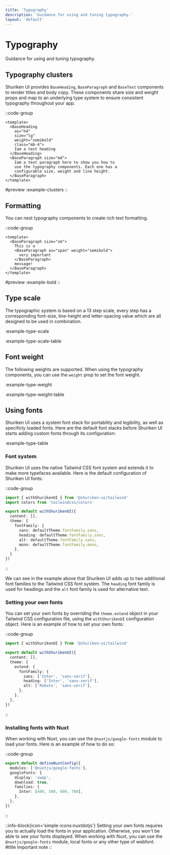 ```yaml
---
title: 'Typography'
description: 'Guidance for using and tuning typography.'
layout: 'default'
---
```


# Typography

Guidance for using and tuning typography.

## Typography clusters

Shuriken UI provides `BaseHeading`, `BaseParagraph` and `BaseText` components to render titles and body copy. These components share size and weight props and map to an underlying type system to ensure consistent typography throughout your app.

::code-group

```vue [ExampleClusters.vue]
<template>
  <BaseHeading
    as="h4"
    size="lg"
    weight="semibold"
    class="mb-4">
    Iam a text heading
  </BaseHeading>
  <BaseParagraph size="md">
    Iam a text paragraph here to show you how to
    use the typography components. Each one has a
    configurable size, weight and line height.
  </BaseParagraph>
</template>
```

#preview
:example-clusters
::

## Formatting

You can nest typography components to create rich text formatting.

::code-group

```vue [ExampleBold.vue]
<template>
  <BaseParagraph size="sm">
    This is a
    <BaseParagraph as="span" weight="semibold">
      very important
    </BaseParagraph>
    message!
  </BaseParagraph>
</template>
```

#preview
:example-bold
::

## Type scale

The typographic system is based on a 13 step scale, every step has a corresponding font-size, line-height and letter-spacing value which are all designed to be used in combination.

:example-type-scale

:example-type-scale-table

## Font weight

The following weights are supported. When using the typography components, you can use the `weight` prop to set the font weight.

:example-type-weight

:example-type-weight-table

## Using fonts

Shuriken UI uses a system font stack for portability and legibility, as well as specificly loaded fonts. Here are the default font stacks before Shuriken UI starts adding custom fonts through its configuration:

:example-type-table

### Font system

Shuriken UI uses the native Tailwind CSS font system and extends it to make more typefaces available. Here is the default configuration of Shuriken UI fonts:

::code-group

```ts [tailwind.config.ts]
import { withShurikenUI } from '@shuriken-ui/tailwind'
import colors from 'tailwindcss/colors'

export default withShurikenUI({
  content: [],
  theme: {
    fontFamily: {
      sans: defaultTheme.fontFamily.sans,
      heading: defaultTheme.fontFamily.sans,
      alt: defaultTheme.fontFamily.sans,
      mono: defaultTheme.fontFamily.mono,
    },
  }
})
```

::

We can see in the example above that Shuriken UI adds up to two additional font families to the Tailwind CSS font system. The `heading` font family is used for headings and the `alt` font family is used for alternative text.

### Setting your own fonts

You can set your own fonts by overriding the `theme.extend` object in your Tailwind CSS configuration file, using the `withShurikenUI` configuration object. Here is an example of how to set your own fonts:

::code-group

```ts [tailwind.config.ts]
import { withShurikenUI } from '@shuriken-ui/tailwind'

export default withShurikenUI({
  content: [],
  theme: {
    extend: {
      fontFamily: {
        sans: ['Inter', 'sans-serif'],
        heading: ['Inter', 'sans-serif'],
        alt: ['Roboto', 'sans-serif'],
      },
    },
  },
})
```

::

### Installing fonts with Nuxt

When working with Nuxt, you can use the `@nuxtjs/google-fonts` module to load your fonts. Here is an example of how to do so:

::code-group

```ts [nuxt.config.ts]
export default defineNuxtConfig({
  modules: ['@nuxtjs/google-fonts'],
  googleFonts: {
    display: 'swap',
    download: true,
    families: {
      Inter: [400, 500, 600, 700],
    },
  },
})
```
::

::info-block{icon='simple-icons:nuxtdotjs'}
Setting your own fonts requires you to actually load the fonts in your application. Otherwise, you won't be able to see your fonts displayed. When working with Nuxt, you can use the `@nuxtjs/google-fonts` module, local fonts or any other type of webfont.
#title
Important note
::